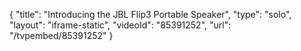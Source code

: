 {
    "title": "Introducing the JBL Flip3 Portable Speaker",
    "type": "solo",
    "layout": "iframe-static",
    "videoId": "85391252",
    "url": "\/tvpembed\/85391252"
}